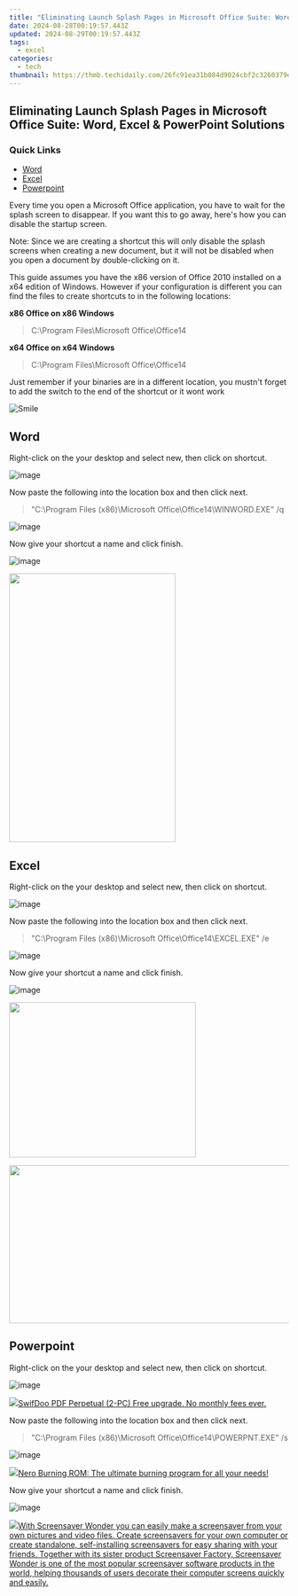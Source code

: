 ```yaml
---
title: "Eliminating Launch Splash Pages in Microsoft Office Suite: Word, Excel & PowerPoint Solutions"
date: 2024-08-28T00:19:57.443Z
updated: 2024-08-29T00:19:57.443Z
tags:
  - excel
categories:
  - tech
thumbnail: https://thmb.techidaily.com/26fc91ea31b084d9024cbf2c3260379dfbc09b55f5ef939a3a4cdd1934973c13.jpeg
---
```


## Eliminating Launch Splash Pages in Microsoft Office Suite: Word, Excel & PowerPoint Solutions

### Quick Links

* [Word](https://driver-install.techidaily.com/m2-drivers-upgrade-your-pc-written-by-a-professional-tech-guru/)
* [Excel](https://screen-sharing-recording.techidaily.com/2024-approved-capture-your-conversations-top-rated-free-and-paid-techniques-windowsmac/)
* [Powerpoint](https://extra-tips.techidaily.com/airborne-mass-movers-selecting-the-best-drones-for-2024/)

 Every time you open a Microsoft Office application, you have to wait for the splash screen to disappear. If you want this to go away, here's how you can disable the startup screen.

 Note: Since we are creating a shortcut this will only disable the splash screens when creating a new document, but it will not be disabled when you open a document by double-clicking on it.

 This guide assumes you have the x86 version of Office 2010 installed on a x64 edition of Windows. However if your configuration is different you can find the files to create shortcuts to in the following locations:

**x86 Office on x86 Windows** 

> C:\\Program Files\\Microsoft Office\\Office14

**x64 Office on x64 Windows** 

> C:\\Program Files\\Microsoft Office\\Office14

 Just remember if your binaries are in a different location, you mustn't forget to add the switch to the end of the shortcut or it wont work 

![Smile](https://static1.howtogeekimages.com/wordpress/wp-content/uploads/2012/01/wlEmoticon-smile3.png) 

##  Word

 Right-click on the your desktop and select new, then click on shortcut.

![image](https://static1.howtogeekimages.com/wordpress/wp-content/uploads/2012/01/image29.png) 

 Now paste the following into the location box and then click next.

> "C:\\Program Files (x86)\\Microsoft Office\\Office14\\WINWORD.EXE" /q

![image](https://static1.howtogeekimages.com/wordpress/wp-content/uploads/2012/01/image30.png) 

 Now give your shortcut a name and click finish.

![image](https://static1.howtogeekimages.com/wordpress/wp-content/uploads/2012/01/image31.png) 

<!-- affiliate ads begin -->
<a href="https://zonlipartnershipprogram.pxf.io/c/5597632/1611407/17882" target="_top" id="1611407"><img src="//a.impactradius-go.com/display-ad/17882-1611407" border="0" alt="" width="300" height="485"/></a><img height="0" width="0" src="https://imp.pxf.io/i/5597632/1611407/17882" style="position:absolute;visibility:hidden;" border="0" />
<!-- affiliate ads end -->
##  Excel

 Right-click on the your desktop and select new, then click on shortcut.

![image](https://static1.howtogeekimages.com/wordpress/wp-content/uploads/2012/01/image_thumb.png) 

 Now paste the following into the location box and then click next.

> "C:\\Program Files (x86)\\Microsoft Office\\Office14\\EXCEL.EXE" /e

![image](https://static1.howtogeekimages.com/wordpress/wp-content/uploads/2012/01/image33.png) 

 Now give your shortcut a name and click finish.

![image](https://static1.howtogeekimages.com/wordpress/wp-content/uploads/2012/01/image_thumb1.png) 

<!-- affiliate ads begin -->
<a href="https://aligracehair.sjv.io/c/5597632/2087264/19272" target="_top" id="2087264"><img src="//a.impactradius-go.com/display-ad/19272-2087264" border="0" alt="" width="336" height="280"/></a><img height="0" width="0" src="https://imp.pxf.io/i/5597632/2087264/19272" style="position:absolute;visibility:hidden;" border="0" />
<!-- affiliate ads end -->
<!-- affiliate ads begin -->
<a href="https://cowinaudio.pxf.io/c/5597632/1116855/13794" target="_top" id="1116855"><img src="//a.impactradius-go.com/display-ad/13794-1116855" border="0" alt="" width="767" height="285"/></a><img height="0" width="0" src="https://imp.pxf.io/i/5597632/1116855/13794" style="position:absolute;visibility:hidden;" border="0" />
<!-- affiliate ads end -->
##  Powerpoint

 Right-click on the your desktop and select new, then click on shortcut.

![image](https://static1.howtogeekimages.com/wordpress/wp-content/uploads/2012/01/image_thumb2.png) 

<!-- affiliate ads begin -->
<a href="https://purchase.swifdoo.com/order/checkout.php?PRODS=38709260&QTY=1&AFFILIATE=108875&CART=1"><img src="https://secure.avangate.com/images/merchant/8b932759a5a04ddb34bf79e3f9072e4b/products/Product%20box%20white-1024x1024.png" border="0">SwifDoo PDF Perpetual (2-PC)  Free upgrade. No monthly fees ever. </a>
<!-- affiliate ads end -->
 Now paste the following into the location box and then click next.

> "C:\\Program Files (x86)\\Microsoft Office\\Office14\\POWERPNT.EXE" /s

![image](https://static1.howtogeekimages.com/wordpress/wp-content/uploads/2012/01/image36.png) 

<!-- affiliate ads begin -->
<a href="https://store.nero.com/order/checkout.php?PRODS=39694080&QTY=1&AFFILIATE=108875&CART=1"><img src="http://cdnwww.nero.com/nero-com-wAssets/img/banners/2023/nbr/fire/Screenshot_1red_gb.jpg" border="0">Nero Burning ROM:
The ultimate burning program for all your needs!</a>
<!-- affiliate ads end -->
 Now give your shortcut a name and click finish.

![image](https://static1.howtogeekimages.com/wordpress/wp-content/uploads/2012/01/image37.png)

<!-- affiliate ads begin -->
<a href="https://secure.2checkout.com/order/checkout.php?PRODS=195080&QTY=1&AFFILIATE=108875&CART=1"><img src="https://www.blumentals.net/scrwonder/images/screensaver-software.png" border="0">With Screensaver Wonder you can easily make a screensaver from your own pictures and video files. Create screensavers for your own computer or create standalone, self-installing screensavers for easy sharing with your friends. Together with its sister product Screensaver Factory, Screensaver Wonder is one of the most popular screensaver software products in the world, helping thousands of users decorate their computer screens quickly and easily.</a>
<!-- affiliate ads end -->
<ins class="adsbygoogle"
     style="display:block"
     data-ad-format="autorelaxed"
     data-ad-client="ca-pub-7571918770474297"
     data-ad-slot="1223367746"></ins>



<ins class="adsbygoogle"
     style="display:block"
     data-ad-client="ca-pub-7571918770474297"
     data-ad-slot="8358498916"
     data-ad-format="auto"
     data-full-width-responsive="true"></ins>


